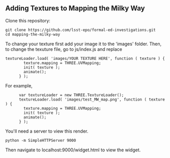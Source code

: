 ## Adding Textures to Mapping the Milky Way

Clone this repository:

```
git clone https://github.com/lsst-epo/formal-ed-investigations.git
cd mapping-the-milky-way
```

To change your texture first add your image it to the 'images' folder. Then, to change the texuture file, go to js/index.js and replace

```
textureLoader.load( 'images/YOUR TEXTURE HERE', function ( texture ) {
        texture.mapping = THREE.UVMapping;
        init( texture );
        animate();
      } );
``` 

For example,

```
      var textureLoader = new THREE.TextureLoader();
      textureLoader.load( 'images/test_MW_map.png', function ( texture ) {
        texture.mapping = THREE.UVMapping;
        init( texture );
        animate();
      } );
```

You'll need a server to view this render.

```
python -m SimpleHTTPServer 9000
```

Then navigate to localhost:9000/widget.html to view the widget. 
